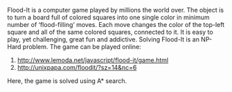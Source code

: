 Flood-It is a computer game played by millions the world over. The object is to turn a board full of colored squares into one single color in minimum number of ‘flood-filling’ moves. Each move changes the color of the top-left square and all of the same colored squares, connected to it. It is easy to play, yet challenging, great fun and addictive. Solving Flood-It is an NP-Hard problem. The game can be played online:
1. http://www.lemoda.net/javascript/flood-it/game.html
2. http://unixpapa.com/floodit/?sz=14&nc=6

Here, the game is solved using A* search.